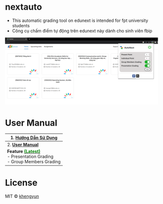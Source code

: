# nextauto

- This automatic grading tool on edunext is intended for fpt university students
- Công cụ chấm điểm tự động trên edunext này dành cho sinh viên fbip

![img.png](img.png)

# User Manual

| 1. [Hướng Dẫn Sử Dụng](https://github.com/khengyun/nextauto/tree/main/readme_vn#readme)                                                                                               |
|---------------------------------------------------------------------------------------------------------------------------------------------------------------------------------------|
| 2. **[User Manual](https://github.com/khengyun/nextauto/tree/main/readme_vn#readme)**                                                                                                 |
| **Feature [  <font color="green">(Latest)](https://github.com/khengyun/autonext/releases/latest) </font>** <br/>    - Presentation Grading <br/> - Group Members Grading |  

# License
MIT © [khengyun](https://github.com/khengyun)




